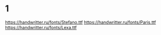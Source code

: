 # 1
https://handwritter.ru/fonts/Stefano.ttf
https://handwritter.ru/fonts/Paris.ttf
https://handwritter.ru/fonts/Lexa.ttf
